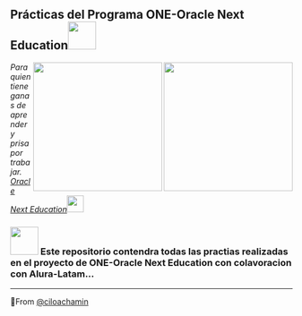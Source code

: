 <h2> Prácticas del Programa ONE-Oracle Next Education<img src="https://media.giphy.com/media/QWvJKXxkLsIK9bFKkq/giphy.gif" width="50"></h2>
<img align='right' src="https://cdn2.gnarususercontent.com.br/6/449886/d105caab-ccad-4b7b-9866-b99c526cc109.png" width="230">
<img align='right' src="https://app.aluracursos.com/assets/images/logos/logo-aluraespanhol.svg" width="230">
<p><em>Para quien tiene ganas de aprender y prisa por trabajar. <a href="https://www.oracle.com/ar/education/oracle-next-education/">Oracle Next Education</a><img src="https://media.giphy.com/media/fYSnHlufseco8Fh93Z/giphy.gif" width="30">
</em></p>









### <img src="https://media.giphy.com/media/VgCDAzcKvsR6OM0uWg/giphy.gif" width="50"> Este repositorio contendra todas las practias realizadas en el proyecto de ONE-Oracle Next Education con colavoracion con Alura-Latam...




---

 🐥From [@ciloachamin](https://github.com/ciloachamin)

